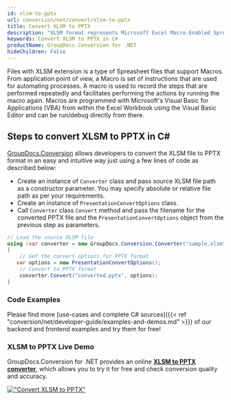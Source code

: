 ```yaml
---
id: xlsm-to-pptx
url: conversion/net/convert/xlsm-to-pptx
title: Convert XLSM to PPTX
description: "XLSM format represents Microsoft Excel Macro-Enabled Spreadsheet with .xlsm extension. Learn how to convert XLSM to PPTX file programmatically in C# language using GroupDocs.Conversion for .NET library."
keywords: Convert XLSM to PPTX in C#
productName: GroupDocs.Conversion for .NET
hideChildren: False
---
```


Files with XLSM extension is a type of Spreasheet files that support Macros. From application point of view, a Macro is set of instructions that are used for automating processes. A macro is used to record the steps that are performed repeatedly and facilitates performing the actions by running the macro again. Macros are programmed with Microsoft's Visual Basic for Applications (VBA) from within the Excel Workbook using the Visual Basic Editor and can be run/debug directly from there.

## Steps to convert XLSM to PPTX in C#

[GroupDocs.Conversion](https://products.groupdocs.com/conversion/net) allows developers to convert the XLSM file to PPTX format in an easy and intuitive way just using a few lines of code as described below:

* Create an instance of `Converter` class and pass source XLSM file path as a constructor parameter. You may specify absolute or relative file path as per your requirements. 
* Create an instance of `PresentationConvertOptions` class.
* Call `Converter` class `Convert` method and pass the filename for the converted PPTX file and the `PresentationConvertOptions` object from the previous step as parameters.

```csharp
// Load the source XLSM file
using (var converter = new GroupDocs.Conversion.Converter("sample.xlsm"))
{
    // Set the convert options for PPTX format
   var options = new PresentationConvertOptions();
    // Convert to PPTX format
    converter.Convert("converted.pptx", options);
}
```

### Code Examples

Please find more [use-cases and complete C# sources]({{< ref "conversion/net/developer-guide/examples-and-demos.md" >}}) of our backend and frontend examples and try them for free!

### XLSM to PPTX Live Demo

GroupDocs.Conversion for .NET provides an online [**XLSM to PPTX converter**](https://products.groupdocs.app/conversion/xlsm-to-pptx), which allows you to try it for free and check conversion quality and accuracy.

[!["Convert XLSM to PPTX"](conversion/net/images/convert-to-pptx/convert-xlsm-to-pptx.png)](https://products.groupdocs.app/conversion/xlsm-to-pptx)